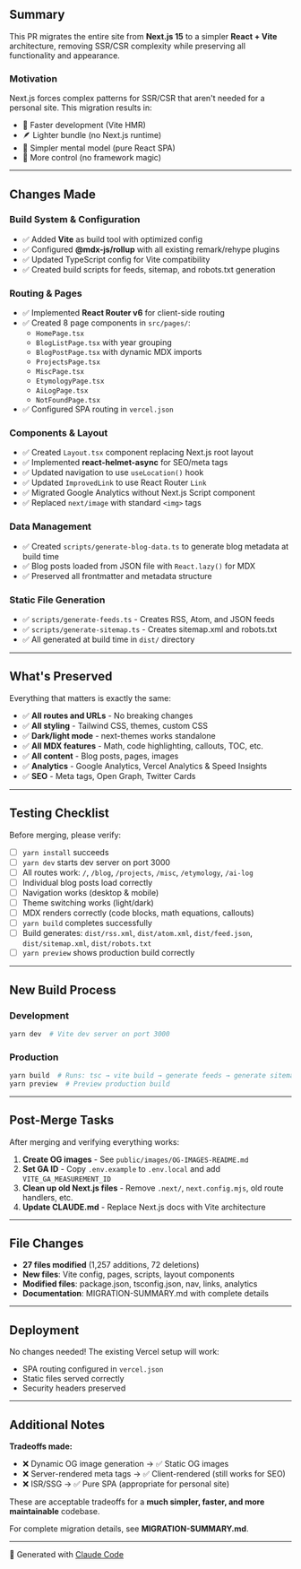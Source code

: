 ## Summary

This PR migrates the entire site from **Next.js 15** to a simpler **React + Vite** architecture, removing SSR/CSR complexity while preserving all functionality and appearance.

### Motivation

Next.js forces complex patterns for SSR/CSR that aren't needed for a personal site. This migration results in:
- 🚀 Faster development (Vite HMR)
- 🪶 Lighter bundle (no Next.js runtime)
- 🎯 Simpler mental model (pure React SPA)
- 🔧 More control (no framework magic)

---

## Changes Made

### Build System & Configuration
- ✅ Added **Vite** as build tool with optimized config
- ✅ Configured **@mdx-js/rollup** with all existing remark/rehype plugins
- ✅ Updated TypeScript config for Vite compatibility
- ✅ Created build scripts for feeds, sitemap, and robots.txt generation

### Routing & Pages
- ✅ Implemented **React Router v6** for client-side routing
- ✅ Created 8 page components in `src/pages/`:
  - `HomePage.tsx`
  - `BlogListPage.tsx` with year grouping
  - `BlogPostPage.tsx` with dynamic MDX imports
  - `ProjectsPage.tsx`
  - `MiscPage.tsx`
  - `EtymologyPage.tsx`
  - `AiLogPage.tsx`
  - `NotFoundPage.tsx`
- ✅ Configured SPA routing in `vercel.json`

### Components & Layout
- ✅ Created `Layout.tsx` component replacing Next.js root layout
- ✅ Implemented **react-helmet-async** for SEO/meta tags
- ✅ Updated navigation to use `useLocation()` hook
- ✅ Updated `ImprovedLink` to use React Router `Link`
- ✅ Migrated Google Analytics without Next.js Script component
- ✅ Replaced `next/image` with standard `<img>` tags

### Data Management
- ✅ Created `scripts/generate-blog-data.ts` to generate blog metadata at build time
- ✅ Blog posts loaded from JSON file with `React.lazy()` for MDX
- ✅ Preserved all frontmatter and metadata structure

### Static File Generation
- ✅ `scripts/generate-feeds.ts` - Creates RSS, Atom, and JSON feeds
- ✅ `scripts/generate-sitemap.ts` - Creates sitemap.xml and robots.txt
- ✅ All generated at build time in `dist/` directory

---

## What's Preserved

Everything that matters is exactly the same:

- ✅ **All routes and URLs** - No breaking changes
- ✅ **All styling** - Tailwind CSS, themes, custom CSS
- ✅ **Dark/light mode** - next-themes works standalone
- ✅ **All MDX features** - Math, code highlighting, callouts, TOC, etc.
- ✅ **All content** - Blog posts, pages, images
- ✅ **Analytics** - Google Analytics, Vercel Analytics & Speed Insights
- ✅ **SEO** - Meta tags, Open Graph, Twitter Cards

---

## Testing Checklist

Before merging, please verify:

- [ ] `yarn install` succeeds
- [ ] `yarn dev` starts dev server on port 3000
- [ ] All routes work: `/`, `/blog`, `/projects`, `/misc`, `/etymology`, `/ai-log`
- [ ] Individual blog posts load correctly
- [ ] Navigation works (desktop & mobile)
- [ ] Theme switching works (light/dark)
- [ ] MDX renders correctly (code blocks, math equations, callouts)
- [ ] `yarn build` completes successfully
- [ ] Build generates: `dist/rss.xml`, `dist/atom.xml`, `dist/feed.json`, `dist/sitemap.xml`, `dist/robots.txt`
- [ ] `yarn preview` shows production build correctly

---

## New Build Process

### Development
```bash
yarn dev  # Vite dev server on port 3000
```

### Production
```bash
yarn build  # Runs: tsc → vite build → generate feeds → generate sitemap
yarn preview  # Preview production build
```

---

## Post-Merge Tasks

After merging and verifying everything works:

1. **Create OG images** - See `public/images/OG-IMAGES-README.md`
2. **Set GA ID** - Copy `.env.example` to `.env.local` and add `VITE_GA_MEASUREMENT_ID`
3. **Clean up old Next.js files** - Remove `.next/`, `next.config.mjs`, old route handlers, etc.
4. **Update CLAUDE.md** - Replace Next.js docs with Vite architecture

---

## File Changes

- **27 files modified** (1,257 additions, 72 deletions)
- **New files**: Vite config, pages, scripts, layout components
- **Modified files**: package.json, tsconfig.json, nav, links, analytics
- **Documentation**: MIGRATION-SUMMARY.md with complete details

---

## Deployment

No changes needed! The existing Vercel setup will work:
- SPA routing configured in `vercel.json`
- Static files served correctly
- Security headers preserved

---

## Additional Notes

**Tradeoffs made:**
- ❌ Dynamic OG image generation → ✅ Static OG images
- ❌ Server-rendered meta tags → ✅ Client-rendered (still works for SEO)
- ❌ ISR/SSG → ✅ Pure SPA (appropriate for personal site)

These are acceptable tradeoffs for a **much simpler, faster, and more maintainable** codebase.

For complete migration details, see **MIGRATION-SUMMARY.md**.

---

🤖 Generated with [Claude Code](https://claude.com/claude-code)
